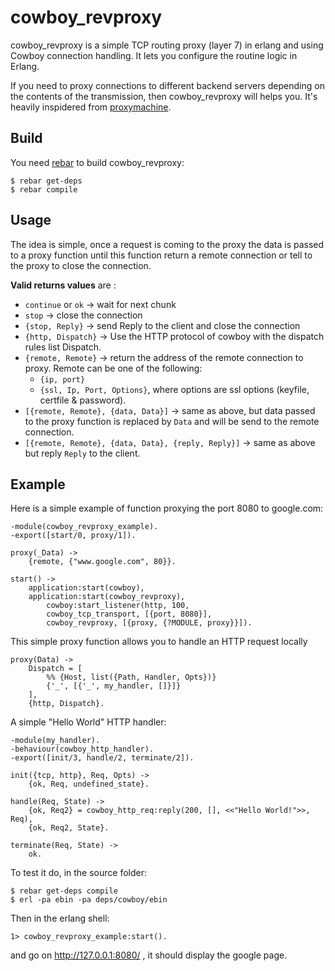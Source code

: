 # cowboy_revproxy

cowboy_revproxy is a simple TCP routing proxy (layer 7) in erlang and
using Cowboy connection handling. It lets you configure the routine
logic in Erlang. 

If you need to proxy connections to different backend servers depending
on the contents of the transmission, then cowboy_revproxy will helps
you. It's heavily inspidered from [proxymachine](https://github.com/mojombo/proxymachine).


## Build

You need [rebar](http://github.com/basho/rebar) to build
cowboy_revproxy:

    $ rebar get-deps
    $ rebar compile 

## Usage

The idea is simple, once a request is coming to the proxy the data is
passed to a proxy function until this function return a remote
connection or tell to the proxy to close the connection. 

**Valid returns values** are :

* `continue` or `ok` -> wait for next chunk
* `stop` -> close the connection
* `{stop, Reply}` -> send Reply to the client and close the connection
* `{http, Dispatch}` -> Use the HTTP protocol of cowboy with the
  dispatch rules list Dispatch.
* `{remote, Remote}` -> return the address of the remote connection to
  proxy. Remote can be one of the following:
    - `{ip, port}`
    - `{ssl, Ip, Port, Options}`, where options are ssl options
      (keyfile, certfile & password).
* `[{remote, Remote}, {data, Data}]` -> same as above, but data passed to
  the proxy function is replaced by `Data` and will be send to the remote
  connection.
* `[{remote, Remote}, {data, Data}, {reply, Reply}]` -> same as above
  but reply `Reply` to the client.

## Example

Here is a simple example of function proxying the port 8080 to google.com:

    -module(cowboy_revproxy_example).
    -export([start/0, proxy/1]).

    proxy(_Data) ->
        {remote, {"www.google.com", 80}}.

    start() ->
        application:start(cowboy),
        application:start(cowboy_revproxy),
            cowboy:start_listener(http, 100,
            cowboy_tcp_transport, [{port, 8080}],
            cowboy_revproxy, [{proxy, {?MODULE, proxy}}]).


This simple proxy function allows you to handle an HTTP request locally


    proxy(Data) ->
        Dispatch = [
            %% {Host, list({Path, Handler, Opts})}
            {'_', [{'_', my_handler, []}]}
        ],
        {http, Dispatch}.


A simple "Hello World" HTTP handler:

    -module(my_handler).
    -behaviour(cowboy_http_handler).
    -export([init/3, handle/2, terminate/2]).

    init({tcp, http}, Req, Opts) ->
        {ok, Req, undefined_state}.

    handle(Req, State) ->
        {ok, Req2} = cowboy_http_req:reply(200, [], <<"Hello World!">>, Req),
        {ok, Req2, State}.

    terminate(Req, State) ->
        ok.



To test it do, in the source folder:

    $ rebar get-deps compile
    $ erl -pa ebin -pa deps/cowboy/ebin
      
Then in the erlang shell:

    1> cowboy_revproxy_example:start().

and go on http://127.0.0.1:8080/ , it should display the google page.
